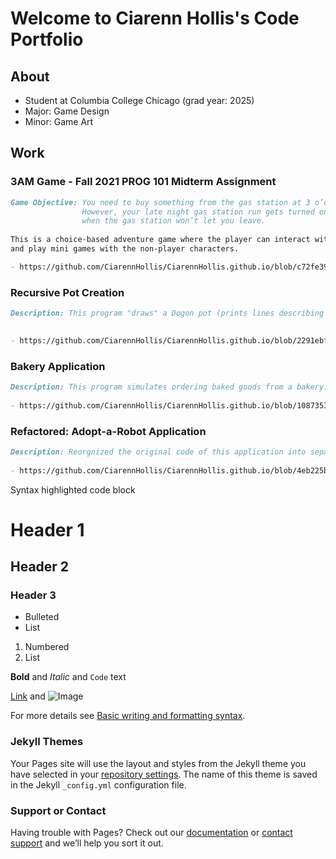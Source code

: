 # Welcome to Ciarenn Hollis's Code Portfolio

## About
- Student at Columbia College Chicago (grad year: 2025)
- Major: Game Design
- Minor: Game Art



## Work

### 3AM Game - Fall 2021 PROG 101 Midterm Assignment
```markdown 
Game Objective: You need to buy something from the gas station at 3 o’clock in the morning. 
                However, your late night gas station run gets turned on its head 
                when the gas station won’t let you leave.
                
This is a choice-based adventure game where the player can interact with 
and play mini games with the non-player characters.

- https://github.com/CiarennHollis/CiarennHollis.github.io/blob/c72fe39954c599b798a54330c23d82c88c99f246/3AMgame.cs

```


### Recursive Pot Creation
```markdown 
Description: This program "draws" a Dogon pot (prints lines describing the pot)
                

- https://github.com/CiarennHollis/CiarennHollis.github.io/blob/2291ebfb3d4bb9814d66821220b999614049d20f/RecursivePotCreation.cs

```

### Bakery Application
```markdown 
Description: This program simulates ordering baked goods from a bakery.
                
- https://github.com/CiarennHollis/CiarennHollis.github.io/blob/10873538fe3fc8c7d7639bbbc93077774a7dd89b/BakeryApplication.cs

```

### Refactored: Adopt-a-Robot Application
```markdown 
Description: Reorgnized the original code of this application into separate classes
                
- https://github.com/CiarennHollis/CiarennHollis.github.io/blob/4eb225bfbc240b081dd46075d14c29bf86f03671/RefactoringForAdoptARobotApp.cs

```


Syntax highlighted code block

# Header 1
## Header 2
### Header 3

- Bulleted
- List

1. Numbered
2. List

**Bold** and _Italic_ and `Code` text

[Link](url) and ![Image](src)


For more details see [Basic writing and formatting syntax](https://docs.github.com/en/github/writing-on-github/getting-started-with-writing-and-formatting-on-github/basic-writing-and-formatting-syntax).

### Jekyll Themes

Your Pages site will use the layout and styles from the Jekyll theme you have selected in your [repository settings](https://github.com/CiarennHollis/CiarennHollis.github.io/settings/pages). The name of this theme is saved in the Jekyll `_config.yml` configuration file.

### Support or Contact

Having trouble with Pages? Check out our [documentation](https://docs.github.com/categories/github-pages-basics/) or [contact support](https://support.github.com/contact) and we’ll help you sort it out.
